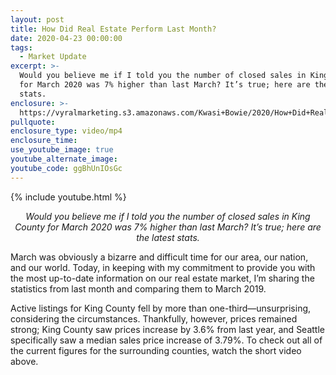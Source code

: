 ```yaml
---
layout: post
title: How Did Real Estate Perform Last Month?
date: 2020-04-23 00:00:00
tags:
  - Market Update
excerpt: >-
  Would you believe me if I told you the number of closed sales in King County
  for March 2020 was 7% higher than last March? It’s true; here are the latest
  stats.
enclosure: >-
  https://vyralmarketing.s3.amazonaws.com/Kwasi+Bowie/2020/How+Did+Real+Estate+Perform+Last+Month_.mp4
pullquote:
enclosure_type: video/mp4
enclosure_time:
use_youtube_image: true
youtube_alternate_image:
youtube_code: ggBhUnIOsGc
---
```


{% include youtube.html %}

<p style="text-align: center;"><em>Would you believe me if I told you the number of closed sales in King County for March 2020 was 7% higher than last March? It’s true; here are the latest stats.</em></p>

March was obviously a bizarre and difficult time for our area, our nation, and our world. Today, in keeping with my commitment to provide you with the most up-to-date information on our real estate market, I’m sharing the statistics from last month and comparing them to March 2019.

Active listings for King County fell by more than one-third—unsurprising, considering the circumstances. Thankfully, however, prices remained strong; King County saw prices increase by 3.6% from last year, and Seattle specifically saw a median sales price increase of 3.79%. To check out all of the current figures for the surrounding counties, watch the short video above.